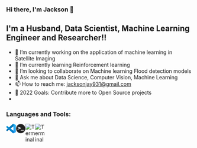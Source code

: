 ### Hi there, I'm Jackson  👋 


## I'm a Husband, Data Scientist, Machine Learning Engineer and Researcher!!

- 🔭 I’m currently working on the application of machine learning in Satellite Imaging 
- 🌱 I’m currently learning Reinforcement learning 
- 👯 I’m looking to collaborate on Machine learning Flood detection models
- 💬 Ask me about Data Science, Computer Vision, Machine Learning 
- 📫 How to reach me: jacksonjay931@gmail.com
- 🥅 2022 Goals: Contribute more to Open Source projects
- <br />

### Languages and Tools:

<img align="left" alt="Visual Studio Code" width="26px" src="https://raw.githubusercontent.com/github/explore/80688e429a7d4ef2fca1e82350fe8e3517d3494d/topics/visual-studio-code/visual-studio-code.png" />

<img align="left" alt="Terminal" width="26px" src="https://raw.githubusercontent.com/github/explore/80688e429a7d4ef2fca1e82350fe8e3517d3494d/topics/terminal/terminal.png" />

<img align="left" alt="Terminal" width="26px" src="https://upload.wikimedia.org/wikipedia/commons/0/0a/Python.svg" />

<img align="left" alt="Terminal" width="26px" src="https://www.google.com.hk/search?q=tensorflow+logo&tbm=isch&chips=q:tensorflow+logo,online_chips:icon&hl=zh-TW&sa=X&ved=2ahUKEwiW_aCh7aT1AhUTNH0KHZhuCJoQ4lYoBXoECAEQJA&biw=1440&bih=732#imgrc=HikDZmZNFWRvZM
" />

